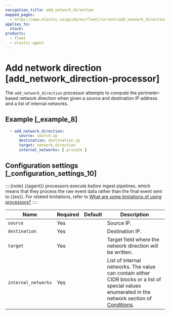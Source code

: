 ```yaml
---
navigation_title: add_network_direction
mapped_pages:
  - https://www.elastic.co/guide/en/fleet/current/add_network_direction-processor.html
applies_to:
  stack:
products:
  - fleet
  - elastic-agent
---
```


# Add network direction [add_network_direction-processor]


The `add_network_direction` processor attempts to compute the perimeter-based network direction when given a source and destination IP address and a list of internal networks.


## Example [_example_8]

```yaml
  - add_network_direction:
      source: source.ip
      destination: destination.ip
      target: network.direction
      internal_networks: [ private ]
```


## Configuration settings [_configuration_settings_10]

::::{note}
{{agent}} processors execute *before* ingest pipelines, which means that they process the raw event data rather than the final event sent to {{es}}. For related limitations, refer to [What are some limitations of using processors?](/reference/fleet/agent-processors.md#limitations)
::::


| Name | Required | Default | Description |
| --- | --- | --- | --- |
| `source` | Yes |  | Source IP. |
| `destination` | Yes |  | Destination IP. |
| `target` | Yes |  | Target field where the network direction will be written. |
| `internal_networks` | Yes |  | List of internal networks. The value can contain either CIDR blocks or a list of special values enumerated in the network section of [Conditions](/reference/fleet/dynamic-input-configuration.md#conditions). |

